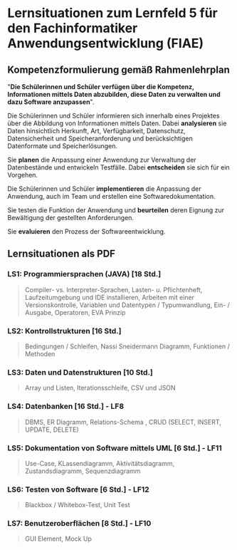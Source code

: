 # Lernsituationen zum Lernfeld 5 für den Fachinformatiker Anwendungsentwicklung (FIAE)

## Kompetenzformulierung gemäß Rahmenlehrplan

"**Die Schülerinnen und Schüler verfügen über die Kompetenz, Informationen mittels
Daten abzubilden, diese Daten zu verwalten und dazu Software anzupassen**".

Die Schülerinnen und Schüler informieren sich innerhalb eines Projektes über die Abbildung
von Informationen mittels Daten. Dabei **analysieren** sie Daten hinsichtlich Herkunft, Art,
Verfügbarkeit, Datenschutz, Datensicherheit und Speicheranforderung und berücksichtigen
Datenformate und Speicherlösungen.

Sie **planen** die Anpassung einer Anwendung zur Verwaltung der Datenbestände und entwickeln Testfälle. Dabei **entscheiden** sie sich für ein Vorgehen.

Die Schülerinnen und Schüler **implementieren** die Anpassung der Anwendung, auch im
Team und erstellen eine Softwaredokumentation.

Sie testen die Funktion der Anwendung und **beurteilen** deren Eignung zur Bewältigung der
gestellten Anforderungen.

Sie **evaluieren** den Prozess der Softwareentwicklung.

## Lernsituationen als PDF

### LS1: Programmiersprachen (JAVA) [18 Std.]

> Compiler- vs. Interpreter-Sprachen, Lasten- u. Pflichtenheft, Laufzeitumgebung und IDE installieren, Arbeiten mit einer Versionskontrolle, Variablen und Datentypen / Typumwandlung, Ein- / Ausgabe, Operatoren, EVA Prinzip

### LS2: Kontrollstrukturen [16 Std.]

> Bedingungen / Schleifen, Nassi Sneidermann Diagramm, Funktionen / Methoden

### LS3: Daten und Datenstrukturen [10 Std.]

> Array und Listen, Iterationsschleife, CSV und JSON

### LS4: Datenbanken [16 Std.] - LF8

> DBMS, ER Diagramm, Relations-Schema , CRUD (SELECT, INSERT, UPDATE, DELETE)

### LS5: Dokumentation von Software mittels UML [6 Std.] - LF11

> Use-Case, KLassendiagramm, Aktivitätsdiagramm, Zustandsdiagramm, Sequenzdiagramm

### LS6: Testen von Software [6 Std.] - LF12

> Blackbox / Whitebox-Test, Unit Test

### LS7: Benutzeroberflächen [8 Std.] - LF10

> GUI Element, Mock Up
